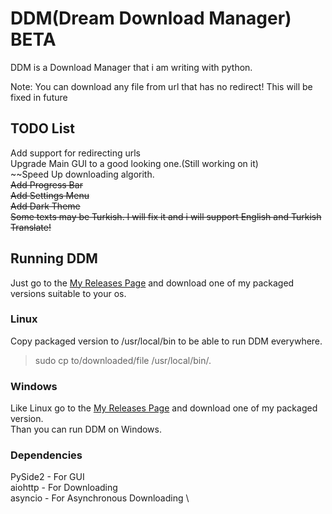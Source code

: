 # DDM(Dream Download Manager) BETA
DDM is a Download Manager that i am writing with python.


Note: You can download any file from url that has no redirect! This will be fixed in future
## TODO List

Add support for redirecting urls \
Upgrade Main GUI to a good looking one.(Still working on it) \
~~Speed Up downloading algorith. \
~~Add Progress Bar~~ \
~~Add Settings Menu~~ \
~~Add Dark Theme~~ \
~~Some texts may be Turkish. I will fix it and i will support English and Turkish Translate!~~

## Running DDM
Just go to the [My Releases Page](https://github.com/XDream8/DDM/releases/) and download one of my packaged versions suitable to your os. 
### Linux
Copy packaged version to /usr/local/bin to be able to run DDM everywhere.
> sudo cp to/downloaded/file /usr/local/bin/.

### Windows
Like Linux go to the [My Releases Page](https://github.com/XDream8/DDM/releases/) and download one of my packaged version. \
Than you can run DDM on Windows.

### Dependencies

PySide2     - For GUI \
aiohttp     - For Downloading \
asyncio     - For Asynchronous Downloading \
